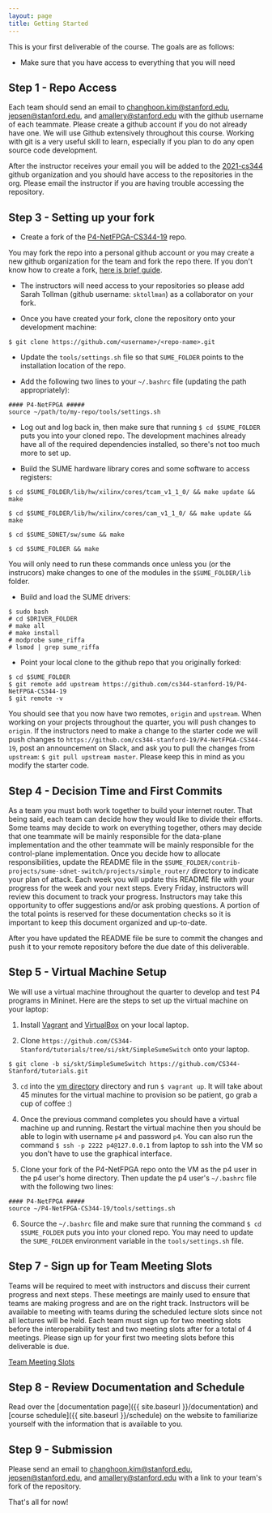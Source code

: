 ```yaml
---
layout: page
title: Getting Started
---
```


This is your first deliverable of the course. The goals are as follows: 
<!-- * Set up your P4-NetFPGA repository (each team should have one P4-NetFPGA repo) -->
<!-- * Set up your hardware development machine and your virtual machine -->
* Make sure that you have access to everything that you will need

Step 1 - Repo Access
------

Each team should send an email to changhoon.kim@stanford.edu, jepsen@stanford.edu, and amallery@stanford.edu with the github username of each teammate. Please create a github account if you do not already have one. We will use Github extensively throughout this course. Working with git is a very useful skill to learn, especially if you plan to do any open source code development.

After the instructor receives your email you will be added to the [2021-cs344](https://github.com/2021-cs344) github organization and you should have access to the repositories in the org. Please email the instructor if you are having trouble accessing the repository.

<!-- The instructors will send you an email after adding you to the repository, this email will contain the password that you can use to access the development machine to which your team has been assigned. -->

Step 3 - Setting up your fork
------

* Create a fork of the [P4-NetFPGA-CS344-19](https://github.com/cs344-stanford-19/P4-NetFPGA-CS344-19) repo.

You may fork the repo into a personal github account or you may create a new github organization for the team and fork the repo there. If you don't know how to create a fork, [here is brief guide](https://guides.github.com/activities/forking/).

* The instructors will need access to your repositories so please add Sarah Tollman (github username: `sktollman`) as a collaborator on your fork.

* Once you have created your fork, clone the repository onto your development machine:

```
$ git clone https://github.com/<username>/<repo-name>.git
```

* Update the `tools/settings.sh` file so that `SUME_FOLDER` points to the installation location of the repo.

* Add the following two lines to your `~/.bashrc` file (updating the path appropriately):

```
#### P4-NetFPGA #####
source ~/path/to/my-repo/tools/settings.sh
```

* Log out and log back in, then make sure that running `$ cd $SUME_FOLDER` puts you into your cloned repo. The development machines already have all of the required dependencies installed, so there's not too much more to set up.

* Build the SUME hardware library cores and some software to access registers:

```
$ cd $SUME_FOLDER/lib/hw/xilinx/cores/tcam_v1_1_0/ && make update && make

$ cd $SUME_FOLDER/lib/hw/xilinx/cores/cam_v1_1_0/ && make update && make

$ cd $SUME_SDNET/sw/sume && make

$ cd $SUME_FOLDER && make
```

You will only need to run these commands once unless you (or the instrucors) make changes to one of the modules in the `$SUME_FOLDER/lib` folder.

* Build and load the SUME drivers:

```
$ sudo bash
# cd $DRIVER_FOLDER
# make all
# make install
# modprobe sume_riffa
# lsmod | grep sume_riffa
```

* Point your local clone to the github repo that you originally forked:

```
$ cd $SUME_FOLDER
$ git remote add upstream https://github.com/cs344-stanford-19/P4-NetFPGA-CS344-19
$ git remote -v
```

You should see that you now have two remotes, `origin` and `upstream`. When working on your projects throughout the quarter, you will push changes to `origin`. If the instructors need to make a change to the starter code we will push changes to `https://github.com/cs344-stanford-19/P4-NetFPGA-CS344-19`, post an announcement on Slack, and ask you to pull the changes from `upstream`: `$ git pull upstream master`. Please keep this in mind as you modify the starter code.

Step 4 - Decision Time and First Commits
------

As a team you must both work together to build your internet router. That being said, each team can decide how they would like to divide their efforts. Some teams may decide to work on everything together, others may decide that one teammate will be mainly responsible for the data-plane implementation and the other teammate will be mainly responsible for the control-plane implementation. Once you decide how to allocate responsibilities, update the README file in the `$SUME_FOLDER/contrib-projects/sume-sdnet-switch/projects/simple_router/` directory to indicate your plan of attack. Each week you will update this README file with your progress for the week and your next steps. Every Friday, instructors will review this document to track your progress. Instructors may take this opportunity to offer suggestions and/or ask probing questions. A portion of the total points is reserved for these documentation checks so it is important to keep this document organized and up-to-date.

After you have updated the README file be sure to commit the changes and push it to your remote repository before the due date of this deliverable.

Step 5 - Virtual Machine Setup
------

We will use a virtual machine throughout the quarter to develop and test P4 programs in Mininet. Here are the steps to set up the virtual machine on your laptop:

1. Install [Vagrant](https://vagrantup.com/) and [VirtualBox](https://virtualbox.org/) on your local laptop.

2. Clone `https://github.com/CS344-Stanford/tutorials/tree/si/skt/SimpleSumeSwitch` onto your laptop.

```
$ git clone -b si/skt/SimpleSumeSwitch https://github.com/CS344-Stanford/tutorials.git
```

3. `cd` into the [vm directory](https://github.com/CS344-Stanford/tutorials/tree/si/skt/SimpleSumeSwitch/vm) directory and run `$ vagrant up`. It will take about 45 minutes for the virtual machine to provision so be patient, go grab a cup of coffee :)

4. Once the previous command completes you should have a virtual machine up and running. Restart the virtual machine then you should be able to login with username `p4` and password `p4`. You can also run the command `$ ssh -p 2222 p4@127.0.0.1` from laptop to ssh into the VM so you don't have to use the graphical interface.

5. Clone your fork of the P4-NetFPGA repo onto the VM as the p4 user in the p4 user's home directory. Then update the p4 user's `~/.bashrc` file with the following two lines:

```
#### P4-NetFPGA #####
source ~/P4-NetFPGA-CS344-19/tools/settings.sh
```

6. Source the `~/.bashrc` file and make sure that running the command `$ cd $SUME_FOLDER` puts you into your cloned repo. You may need to update the `SUME_FOLDER` environment variable in the `tools/settings.sh` file.

Step 7 - Sign up for Team Meeting Slots
------

Teams will be required to meet with instructors and discuss their current progress and next steps. These meetings are mainly used to ensure that teams are making progress and are on the right track. Instructors will be available to meeting with teams during the scheduled lecture slots since not all lectures will be held. Each team must sign up for two meeting slots before the interoperability test and two meeting slots after for a total of 4 meetings. Please sign up for your first two meeting slots before this deliverable is due.

[Team Meeting Slots](https://github.com/cs344-stanford-19/P4-NetFPGA-CS344-19/wiki/Team-Meeting-Slots)

Step 8 - Review Documentation and Schedule
------

Read over the [documentation page]({{ site.baseurl }}/documentation) and [course schedule]({{ site.baseurl }}/schedule) on the  website to familiarize yourself with the information that is available to you.

Step 9 - Submission
------

Please send an email to changhoon.kim@stanford.edu, jepsen@stanford.edu, and amallery@stanford.edu with a link to your team's fork of the <TBD> repository.

That's all for now!

